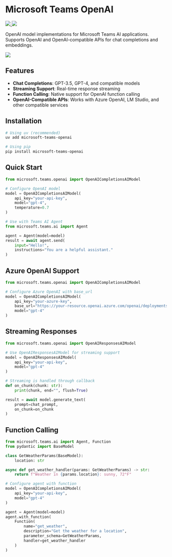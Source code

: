 # Microsoft Teams OpenAI

<p>
    <a href="https://pypi.org/project/microsoft-teams-openai/" target="_blank">
        <img src="https://img.shields.io/pypi/v/microsoft-teams-openai" />
    </a>
    <a href="https://pypi.org/project/microsoft-teams-openai" target="_blank">
        <img src="https://img.shields.io/pypi/dw/microsoft-teams-openai" />
    </a>
</p>

OpenAI model implementations for Microsoft Teams AI applications.
Supports OpenAI and OpenAI-compatible APIs for chat completions and embeddings.

<a href="https://microsoft.github.io/teams-ai" target="_blank">
    <img src="https://img.shields.io/badge/📖 Getting Started-blue?style=for-the-badge" />
</a>

## Features

- **Chat Completions**: GPT-3.5, GPT-4, and compatible models
- **Streaming Support**: Real-time response streaming
- **Function Calling**: Native support for OpenAI function calling
- **OpenAI-Compatible APIs**: Works with Azure OpenAI, LM Studio, and other compatible services

## Installation

```bash
# Using uv (recommended)
uv add microsoft-teams-openai

# Using pip
pip install microsoft-teams-openai
```

## Quick Start

```python
from microsoft.teams.openai import OpenAICompletionsAIModel

# Configure OpenAI model
model = OpenAICompletionsAIModel(
    api_key="your-api-key",
    model="gpt-4",
    temperature=0.7
)

# Use with Teams AI Agent
from microsoft.teams.ai import Agent

agent = Agent(model=model)
result = await agent.send(
    input="Hello!",
    instructions="You are a helpful assistant."
)
```

## Azure OpenAI Support

```python
from microsoft.teams.openai import OpenAICompletionsAIModel

# Configure Azure OpenAI with base_url
model = OpenAICompletionsAIModel(
    api_key="your-azure-key",
    base_url="https://your-resource.openai.azure.com/openai/deployments/your-deployment-name",
    model="gpt-4"
)
```

## Streaming Responses

```python
from microsoft.teams.openai import OpenAIResponsesAIModel

# Use OpenAIResponsesAIModel for streaming support
model = OpenAIResponsesAIModel(
    api_key="your-api-key",
    model="gpt-4"
)

# Streaming is handled through callback
def on_chunk(chunk: str):
    print(chunk, end="", flush=True)

result = await model.generate_text(
    prompt=chat_prompt,
    on_chunk=on_chunk
)
```

## Function Calling

```python
from microsoft.teams.ai import Agent, Function
from pydantic import BaseModel

class GetWeatherParams(BaseModel):
    location: str

async def get_weather_handler(params: GetWeatherParams) -> str:
    return f"Weather in {params.location}: sunny, 72°F"

# Configure agent with function
model = OpenAICompletionsAIModel(
    api_key="your-api-key",
    model="gpt-4"
)

agent = Agent(model=model)
agent.with_function(
    Function(
        name="get_weather",
        description="Get the weather for a location",
        parameter_schema=GetWeatherParams,
        handler=get_weather_handler
    )
)
```